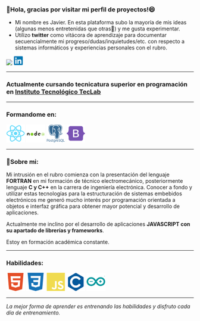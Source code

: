 ### 👋Hola, gracias por visitar mi perfil de proyectos!😄

- Mi nombre es Javier. En esta plataforma subo la mayoría de mis ideas (algunas menos entretenidas que otras🤔) y me gusta experimentar.
- Utilizo <b>twitter</b> como vitácora de aprendizaje para documentar secuencialmente mi progreso/dudas/inquietudes/etc. con respecto a sistemas informáticos y experiencias personales con el rubro.
<div>
<a href="https://twitter.com/juniorhuebra"><img src="https://img.shields.io/twitter/follow/juniorhuebra?color=blue&label=%20twitter&logo=twitter&style=for-the-badge"></img></a>
<a href="https://www.linkedin.com/in/javieremanuelhuebra/"><img src="https://github.com/devicons/devicon/blob/master/icons/linkedin/linkedin-original.svg" width="25px" height="25px"></a>
</div>
<hr>
<div>
<h3>Actualmente cursando tecnicatura superior en programación en <a href="https://www.teclab.edu.ar">Instituto Tecnológico TecLab</img></a></h3>
<hr>
<h3>Formandome en:</h3>
<img src="https://github.com/devicons/devicon/blob/master/icons/react/react-original.svg" width="50px" height="50px"></img>
<img src="https://github.com/devicons/devicon/blob/master/icons/nodejs/nodejs-original-wordmark.svg" width="50px" height="50px"></img>
<img src="https://github.com/devicons/devicon/blob/master/icons/postgresql/postgresql-plain-wordmark.svg" width="50px" height="50px"></img>
<img src="https://github.com/devicons/devicon/blob/master/icons/bootstrap/bootstrap-plain.svg" width="50px" height="50px"></img>
</div>
<hr>
<h3>🌱Sobre mi:</h3>
Mi intrusión en el rubro comienza con la presentación del lenguaje <b>FORTRAN</b> en mi formación de técnico electromecánico, posteriormente lenguaje <b>C y C++</b> en la carrera de ingeniería electrónica. Conocer a fondo y utilizar estas tecnologías para la estructuración de sistemas embebidos electrónicos me generó mucho interés por programación orientada a objetos e interfaz gráfica para obtener mayor potencial y desarrollo de aplicaciones.

Actualmente me inclino por el desarrollo de aplicaciones <b>JAVASCRIPT con su apartado de librerías y frameworks</b>.

Estoy en formación académica constante.
<hr>
<div>
<h3>Habilidades:</h3>
<img src="https://github.com/devicons/devicon/blob/master/icons/html5/html5-plain.svg" width="50px" height="50px"></img>
<img src="https://github.com/devicons/devicon/blob/master/icons/css3/css3-plain.svg" width="50px" height="50px"></img>
<img src="https://github.com/devicons/devicon/blob/master/icons/javascript/javascript-plain.svg" width="50px" height="50px"></img>
<img src="https://github.com/devicons/devicon/blob/master/icons/c/c-plain.svg" width="50px" height="50px"></img>
<img src="https://github.com/devicons/devicon/blob/master/icons/arduino/arduino-original.svg" width="50px" height="50px"></img>
</div>
<hr>
<i>La mejor forma de aprender es entrenando las habilidades y disfruto cada día de entrenamiento.</i>

<!--
**javierhuebra/javierhuebra** is a ✨ _special_ ✨ repository because its `README.md` (this file) appears on your GitHub profile.

Here are some ideas to get you started:

- 🔭 I’m currently working on ...
- 🌱 I’m currently learning ...
- 👯 I’m looking to collaborate on ...
- 🤔 I’m looking for help with ...
- 💬 Ask me about ...
- 📫 How to reach me: ...
- 😄 Pronouns: ...
- ⚡ Fun fact: ...
-->
